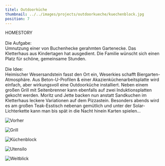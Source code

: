 ```yaml
---
titel: Outdoorküche
thumbnail: ../../images/projects/outdoorkueche/kuechenblock.jpg
position: 7
---
```


HOMESTORY <br>
<br>
Die Aufgabe:
<br>Umnutzung einer von Buchenhecke gerahmten Gartenecke. Das Kletterhaus aus Kindertagen hat
ausgedient. Die Familie wünscht sich einen Platz für schöne, gemeinsame Stunden.
<br>
<br>Die Idee:
<br>Heimischer Wesersandstein fasst den Ort ein, Weserkies schafft Biergarten-Atmosphäre. Aus
Beton-U-Profilen & einer Akazienküchenarbeitsplatte wird einfach, aber wirkungsvoll eine Outdoorküche
installiert. Neben einem großen Grill mit Seitenbrenner kann ebenfalls auf zwei Induktionsplatten
gekocht werden. Moritz und Jette backen nun anstatt Sandkuchen im Kletterhaus leckere Variationen auf
dem Pizzastein. Besonders abends wird es am großen Teak-Esstisch nebenan gemütlich und unter der
Solar-Lichterkette kann man bis spät in die Nacht hinein Karten spielen...

![Vorher](../../images/projects/outdoorkueche/kletterhaus.jpg)

![Grill](../../images/projects/outdoorkueche/grill.jpg)

![Küchenblock](../../images/projects/outdoorkueche/kuechenblock.jpg)

![Utensilo](../../images/projects/outdoorkueche/utensilo.jpg)

![Weitblick](../../images/projects/outdoorkueche/weitblick.jpg)
